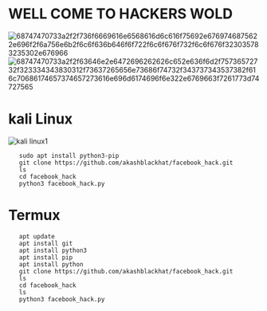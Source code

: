# WELL COME TO HACKERS WOLD 
![68747470733a2f2f736f6669616e6568616d6c616f75692e6769746875622e696f2f6a756e6b2f6c6f636b646f6f722f6c6f676f732f6c6f676f323035783235302e676966](https://user-images.githubusercontent.com/88341460/190713149-f90b4488-0c1f-4f4d-ad69-7cd5e902d04f.gif) ![68747470733a2f2f63646e2e6472696262626c652e636f6d2f75736572732f323334343830312f73637265656e73686f74732f343737343537382f616c70686174657374657273616e696d6174696f6e322e6769663f7261773d74727565](https://user-images.githubusercontent.com/88341460/190713574-896503c7-c454-41f4-8f6c-f66f4c9861bb.gif)

# kali Linux
![kali linux1](https://user-images.githubusercontent.com/88341460/190715153-4607aba3-c076-44c6-943c-6cfcfec6f210.jpg)

       sudo apt install python3-pip
       git clone https://github.com/akashblackhat/facebook_hack.git
       ls
       cd facebook_hack
       python3 facebook_hack.py
# Termux
       apt update
       apt install git
       apt install python3
       apt install pip
       apt install python
       git clone https://github.com/akashblackhat/facebook_hack.git
       ls
       cd facebook_hack
       ls
       python3 facebook_hack.py

    
